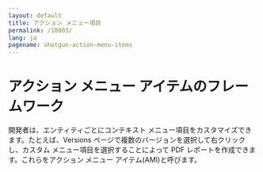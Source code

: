 ```yaml
---
layout: default
title: アクション メニュー項目
permalink: /10003/
lang: ja
pagename: shotgun-action-menu-items
---
```


# アクション メニュー アイテムのフレームワーク

開発者は、エンティティごとにコンテキスト メニュー項目をカスタマイズできます。たとえば、Versions ページで複数のバージョンを選択して右クリックし、カスタム メニュー項目を選択することによって PDF レポートを作成できます。これらをアクション メニュー アイテム(AMI)と呼びます。
